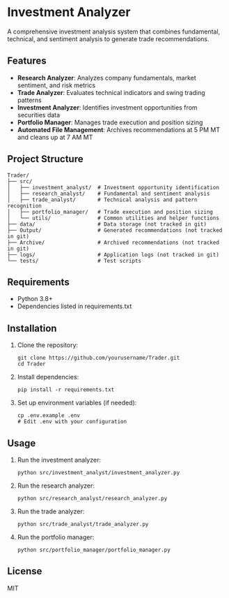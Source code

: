 # Investment Analyzer

A comprehensive investment analysis system that combines fundamental, technical, and sentiment analysis to generate trade recommendations.

## Features

- **Research Analyzer**: Analyzes company fundamentals, market sentiment, and risk metrics
- **Trade Analyzer**: Evaluates technical indicators and swing trading patterns
- **Investment Analyzer**: Identifies investment opportunities from securities data
- **Portfolio Manager**: Manages trade execution and position sizing
- **Automated File Management**: Archives recommendations at 5 PM MT and cleans up at 7 AM MT

## Project Structure

```
Trader/
├── src/
│   ├── investment_analyst/  # Investment opportunity identification
│   ├── research_analyst/    # Fundamental and sentiment analysis
│   ├── trade_analyst/       # Technical analysis and pattern recognition
│   ├── portfolio_manager/   # Trade execution and position sizing
│   └── utils/               # Common utilities and helper functions
├── data/                    # Data storage (not tracked in git)
├── Output/                  # Generated recommendations (not tracked in git)
├── Archive/                 # Archived recommendations (not tracked in git)
├── logs/                    # Application logs (not tracked in git)
└── tests/                   # Test scripts
```

## Requirements

- Python 3.8+
- Dependencies listed in requirements.txt

## Installation

1. Clone the repository:
   ```
   git clone https://github.com/yourusername/Trader.git
   cd Trader
   ```

2. Install dependencies:
   ```
   pip install -r requirements.txt
   ```

3. Set up environment variables (if needed):
   ```
   cp .env.example .env
   # Edit .env with your configuration
   ```

## Usage

1. Run the investment analyzer:
   ```
   python src/investment_analyst/investment_analyzer.py
   ```

2. Run the research analyzer:
   ```
   python src/research_analyst/research_analyzer.py
   ```

3. Run the trade analyzer:
   ```
   python src/trade_analyst/trade_analyzer.py
   ```

4. Run the portfolio manager:
   ```
   python src/portfolio_manager/portfolio_manager.py
   ```

## License

MIT 